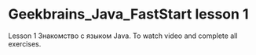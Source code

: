 # Geekbrains_Java_FastStart lesson 1
Lesson 1 Знакомство с языком Java. To watch video and complete all exercises.
